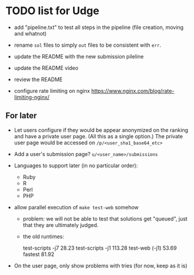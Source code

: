 TODO list for Udge
==================

* add "pipeline.txt" to test all steps in the pipeline
  (file creation, moving and whatnot)

* rename `sol` files to simply `out` files to be consistent with `err`.

* update the README with the new submission pileline

* update the README video

* review the README

* configure rate limiting on nginx
  https://www.nginx.com/blog/rate-limiting-nginx/


For later
---------

* Let users configure if they would be appear anonymized on the ranking and
  have a private user page.  (All this as a single option.)
  The private user page would be accessed on `/p/<user_sha1_base64_etc>`

* Add a user's submission page?  `u/<user_name>/submissions`

* Languages to support later (in no particular order):

	- Ruby
	- R
	- Perl
	- PHP

* allow parallel execution of `make test-web` somehow

	- problem: we will not be able to test that solutions get "queued",
	           just that they are ultimately judged.

	- the old runtimes:

		test-scripts  -j7    28.23
		test-scripts  -j1   113.28
		test-web     (-j1)   53.69
		fastest              81.92

* On the user page, only show problems with tries (for now, keep as it is)
